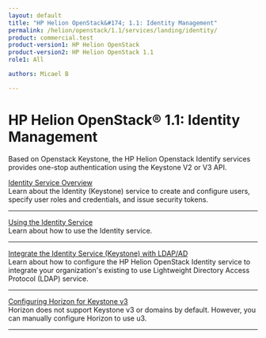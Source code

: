 ```yaml
---
layout: default
title: "HP Helion OpenStack&#174; 1.1: Identity Management"
permalink: /helion/openstack/1.1/services/landing/identity/
product: commercial.test
product-version1: HP Helion OpenStack
product-version2: HP Helion OpenStack 1.1
role1: All

authors: Micael B

---
```

<!--PUBLISHED-->

<script>
[
function PageRefresh {
onLoad="window.refresh"
}

PageRefresh();

</script>

<!--
<p style="font-size: small;"> <a href="/helion/openstack/1.1/3rd-party-license-agreements/">&#9664; PREV</a> | <a href="/helion/openstack/1.1/">&#9650; UP</a> | NEXT &#9654; </p>
-->

# HP Helion OpenStack&#174; 1.1: Identity Management

Based on Openstack Keystone, the HP Helion Openstack Identify services provides one-stop authentication using the Keystone V2 or V3 API.

[Identity Service Overview](/helion/openstack/1.1/services/identity/overview/)
<br />Learn about the Identity (Keystone) service to create and configure users, specify user roles and credentials, and issue security tokens.
<hr />

[Using the Identity Service](/helion/openstack/1.1/services/identity/using/)
<br />Learn about how to use the Identity service.
<hr />

[Integrate the Identity Service (Keystone) with LDAP/AD](/helion/openstack/1.1/services/identity/integrate-ldap/)
<br />Learn about how to configure the HP Helion OpenStack Identity service to integrate your organization's existing to use Lightweight Directory Access Protocol (LDAP) service.
<hr />

[Configuring Horizon for Keystone v3](/helion/openstack/1.1/services/identity/configure/)
<br />Horizon does not support Keystone v3 or domains by default. However, you can manually configure Horizon to use u3.
<hr />
